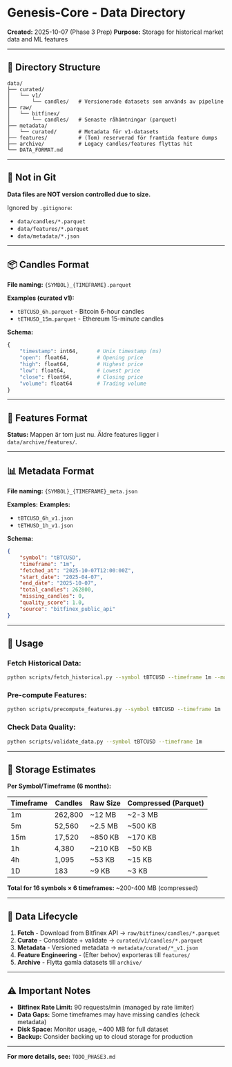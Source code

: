 # Genesis-Core - Data Directory

**Created:** 2025-10-07 (Phase 3 Prep)
**Purpose:** Storage for historical market data and ML features

---

## 📁 Directory Structure

```
data/
├── curated/
│   └── v1/
│       └── candles/   # Versionerade datasets som används av pipeline
├── raw/
│   └── bitfinex/
│       └── candles/   # Senaste råhämtningar (parquet)
├── metadata/
│   └── curated/       # Metadata för v1-datasets
├── features/          # (Tom) reserverad för framtida feature dumps
├── archive/           # Legacy candles/features flyttas hit
└── DATA_FORMAT.md
```

---

## 🔐 Not in Git

**Data files are NOT version controlled due to size.**

Ignored by `.gitignore`:
- `data/candles/*.parquet`
- `data/features/*.parquet`
- `data/metadata/*.json`

---

## 📦 Candles Format

**File naming:** `{SYMBOL}_{TIMEFRAME}.parquet`

**Examples (curated v1):**
- `tBTCUSD_6h.parquet` - Bitcoin 6-hour candles
- `tETHUSD_15m.parquet` - Ethereum 15-minute candles

**Schema:**
```python
{
    "timestamp": int64,      # Unix timestamp (ms)
    "open": float64,         # Opening price
    "high": float64,         # Highest price
    "low": float64,          # Lowest price
    "close": float64,        # Closing price
    "volume": float64        # Trading volume
}
```

---

## 🧬 Features Format

**Status:** Mappen är tom just nu. Äldre features ligger i `data/archive/features/`.

---

## 📊 Metadata Format

**File naming:** `{SYMBOL}_{TIMEFRAME}_meta.json`

**Examples:**
**Examples:**
- `tBTCUSD_6h_v1.json`
- `tETHUSD_1h_v1.json`

**Schema:**
```json
{
    "symbol": "tBTCUSD",
    "timeframe": "1m",
    "fetched_at": "2025-10-07T12:00:00Z",
    "start_date": "2025-04-07",
    "end_date": "2025-10-07",
    "total_candles": 262800,
    "missing_candles": 0,
    "quality_score": 1.0,
    "source": "bitfinex_public_api"
}
```

---

## 🚀 Usage

### **Fetch Historical Data:**
```bash
python scripts/fetch_historical.py --symbol tBTCUSD --timeframe 1m --months 6
```

### **Pre-compute Features:**
```bash
python scripts/precompute_features.py --symbol tBTCUSD --timeframe 1m
```

### **Check Data Quality:**
```bash
python scripts/validate_data.py --symbol tBTCUSD --timeframe 1m
```

---

## 💾 Storage Estimates

**Per Symbol/Timeframe (6 months):**

| Timeframe | Candles | Raw Size | Compressed (Parquet) |
|-----------|---------|----------|----------------------|
| 1m        | 262,800 | ~12 MB   | ~2-3 MB              |
| 5m        | 52,560  | ~2.5 MB  | ~500 KB              |
| 15m       | 17,520  | ~850 KB  | ~170 KB              |
| 1h        | 4,380   | ~210 KB  | ~50 KB               |
| 4h        | 1,095   | ~53 KB   | ~15 KB               |
| 1D        | 183     | ~9 KB    | ~3 KB                |

**Total for 16 symbols × 6 timeframes:** ~200-400 MB (compressed)

---

## 🔄 Data Lifecycle

1. **Fetch** - Download from Bitfinex API → `raw/bitfinex/candles/*.parquet`
2. **Curate** - Consolidate + validate → `curated/v1/candles/*.parquet`
3. **Metadata** - Versioned metadata → `metadata/curated/*_v1.json`
4. **Feature Engineering** - (Efter behov) exporteras till `features/`
5. **Archive** - Flytta gamla datasets till `archive/`

---

## ⚠️ Important Notes

- **Bitfinex Rate Limit:** 90 requests/min (managed by rate limiter)
- **Data Gaps:** Some timeframes may have missing candles (check metadata)
- **Disk Space:** Monitor usage, ~400 MB for full dataset
- **Backup:** Consider backing up to cloud storage for production

---

**For more details, see:** `TODO_PHASE3.md`
